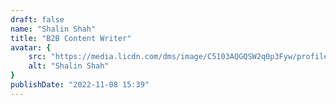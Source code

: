```yaml
---
draft: false
name: "Shalin Shah"
title: "B2B Content Writer"
avatar: {
    src: "https://media.licdn.com/dms/image/C5103AQGQSW2q0p3Fyw/profile-displayphoto-shrink_800_800/0/1562181316200?e=1696464000&v=beta&t=DXS6FdYGmWWrbQ0zVZaGe0AAwelM5LlKzu8GGwMj6AY",
    alt: "Shalin Shah"
}
publishDate: "2022-11-08 15:39"
---
```

